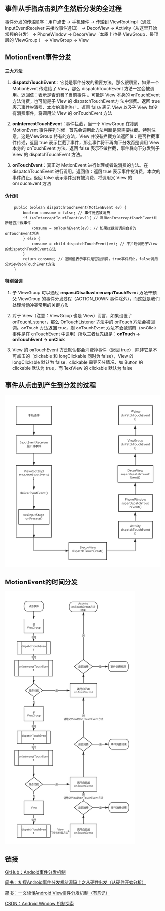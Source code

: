 ## 事件从手指点击到产生然后分发的全过程

事件分发的传递顺序：用户点击 -> 手机硬件 -> 传递到 ViewRootImpl（通过 InputEventReceiver 来接收事件通知） -> DecorView -> Activity（从这里开始常规的分发） -> PhoneWindow -> DecorView（本质上也是 ViewGroup，最顶层的 ViewGroup ） -> ViewGroup -> View

## MotionEvent事件分发

#### 三大方法

1. **dispatchTouchEvent**：它就是事件分发的重要方法。那么很明显，如果一个 MotionEvent 传递给了 View，那么 dispatchTouchEvent 方法一定会被调用。返回值：表示是否消费了当前事件 。可能是 View 本身的 onTouchEvent 方法消费，也可能是子 View 的 dispatchTouchEvent方 法中消费。返回 true 表示事件被消费，本次的事件终止。返回 false 表示 View 以及子 View 均没有消费事件，将调用父 View 的 onTouchEvent 方法

2. **onInterceptTouchEvent**：事件拦截，当一个 ViewGroup 在接到 MotionEvent 事件序列时候，首先会调用此方法判断是否需要拦截。特别注意，这是ViewGroup 特有的方法，View 并没有拦截方法返回值：是否拦截事件传递，返回 true 表示拦截了事件，那么事件将不再向下分发而是调用 View 本身的 onTouchEvent 方法。返回 false 表示不做拦截，事件将向下分发到子 View 的 dispatchTouchEvent 方法。

3. **onTouchEvent**：真正对 MotionEvent 进行处理或者说消费的方法。在 dispatchTouchEvent 进行调用。返回值：返回 true 表示事件被消费，本次的事件终止。返回 false 表示事件没有被消费，将调用父 View 的 onTouchEvent 方法

#### 伪代码
```
    public boolean dispatchTouchEvent(MotionEvent ev) {
        boolean consume = false; // 事件是否被消费
        if (onInterceptTouchEvent(ev)){ // 调用onInterceptTouchEvent判断是否拦截事件
            consume = onTouchEvent(ev); // 如果拦截则调用自身的onTouchEvent方法
        } else {
            consume = child.dispatchTouchEvent(ev); // 不拦截调用子View的dispatchTouchEvent方法
        }
        return consume; // 返回值表示事件是否被消费，true事件终止，false调用父View的onTouchEvent方法
    }
```
#### 特别强调

1. 子 ViewGroup 可以通过 **requestDisallowInterceptTouchEvent** 方法干预父 ViewGroup 的事件分发过程（ACTION_DOWN 事件除外），而这就是我们处理滑动冲突常用的关键方法

2. 对于 View（注意：ViewGroup 也是 View）而言，如果设置了 onTouchListener，那么 OnTouchListener 方法中的 onTouch 方法会被回调。onTouch 方法返回 true，则 onTouchEvent 方法不会被调用（onClick 事件是在 onTouchEvent 中调用）所以三者优先级是：**onTouch -> onTouchEvent -> onClick**

3. View 的 onTouchEvent 方法默认都会消费掉事件（返回 true），除非它是不可点击的（clickable 和 longClickable 同时为 false），View 的 longClickable 默认为 false，clickable 需要区分情况，如 Button 的 clickable 默认为 true，而 TextView 的 clickable 默认为 false

## 事件从点击到产生到分发的过程
<img src="../assets/事件从点击到产生到分发的过程.png" style="zoom:80%;" />

## MotionEvent的时间分发

<img src="../assets/MotionEvent的时间分发.png" style="zoom:80%;" />

## 链接
[GitHub：Android事件分发机制](https://github.com/LRH1993/android_interview/blob/master/android/basis/Event-Dispatch.md)


[简书：初探Android事件分发机制源码上之从硬件出发（从硬件开始分析）](https://www.jianshu.com/p/59615d0c9e7d)


[简书：一文读懂Android View事件分发机制（有笔记）](https://www.jianshu.com/p/238d1b753e64)


[CSDN：Android Window 机制探索](https://blog.csdn.net/qian520ao/article/details/78555397#window%E7%9A%84%E6%A6%82%E5%BF%B5)